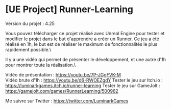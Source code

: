 # [UE Project] Runner-Learning

Version du projet : 4.25

Vous pouvez télécharger ce projet réalisé avec Unreal Engine pour tester et modifier le projet dans le but d'apprendre a créer un Runner. Ce jeu a été réalisé en 1h, le but est de réaliser le maximum de fonctionnalités le plus rapidement possible.\\


Il y a une vidéo qui permet de présenter le développement, et une autre d'1h pour montrer toute la réalisation.\

Vidéo de présentation : https://youtu.be/7P-JGgFVK-M \
Vidéo brute d'1h : https://youtu.be/d6-RWOEZgdY
Tester le jeu sur Itch.io : https://luminarkgames.itch.io/runner-learning
Tester le jeu sur GameJolt : https://gamejolt.com/games/RunnerLearning/500962

Me suivre sur Twitter : https://twitter.com/LuminarkGames
